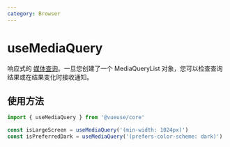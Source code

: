 ```yaml
---
category: Browser
---
```


# useMediaQuery

响应式的 [媒体查询](https://developer.mozilla.org/en-US/docs/Web/CSS/Media_Queries/Testing_media_queries)。一旦您创建了一个 MediaQueryList 对象，您可以检查查询结果或在结果变化时接收通知。

## 使用方法

```js
import { useMediaQuery } from '@vueuse/core'

const isLargeScreen = useMediaQuery('(min-width: 1024px)')
const isPreferredDark = useMediaQuery('(prefers-color-scheme: dark)')
```
